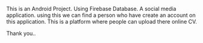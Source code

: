 This is an Android Project. Using Firebase Database.
A social media application. using this we can find a person who have create an account on this application.
This is a platform where people can upload there online CV.

Thank you..